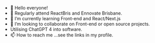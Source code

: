 - 👋 Hello everyone!
- 👀 Regularly attend ReactBris and Ennovate Brisbane.
- 🌱 I’m currently learning Front-end and React/Next.js
- 💞️ I’m looking to collaborate on Front-end or open source projects.
- Utilising ChatGPT 4 into software.
- 📫 How to reach me ...see the links in my profile.

<!---
SCOTTY0101/SCOTTY0101 is a ✨ special ✨ repository because its `README.md` (this file) appears on your GitHub profile.
You can click the Preview link to take a look at your changes.
--->
